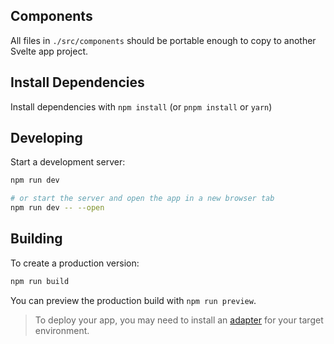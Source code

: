 ## Components

All files in `./src/components` should be portable enough to copy to another Svelte app project.

## Install Dependencies

Install dependencies with `npm install` (or `pnpm install` or `yarn`)

## Developing

Start a development server:

```bash
npm run dev

# or start the server and open the app in a new browser tab
npm run dev -- --open
```

## Building

To create a production version:

```bash
npm run build
```

You can preview the production build with `npm run preview`.

> To deploy your app, you may need to install an [adapter](https://kit.svelte.dev/docs/adapters) for your target environment.
